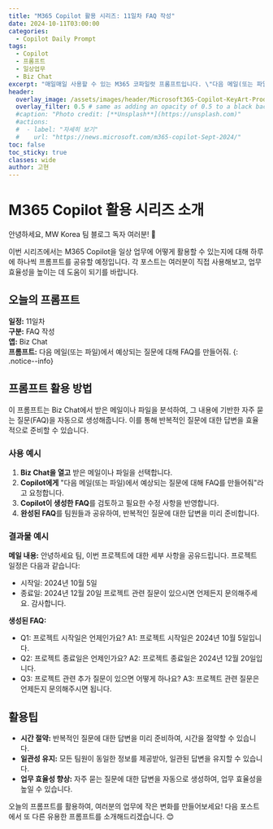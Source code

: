 ```yaml
---
title: "M365 Copilot 활용 시리즈: 11일차 FAQ 작성"
date: 2024-10-11T03:00:00
categories:
  - Copilot Daily Prompt
tags:
  - Copilot
  - 프롬프트
  - 일상업무
  - Biz Chat
excerpt: "매일매일 사용할 수 있는 M365 코파일럿 프롬프트입니다. \"다음 메일(또는 파일)에서 예상되는 질문에 대해 FAQ를 만들어줘.\""
header:
  overlay_image: /assets/images/header/Microsoft365-Copilot-KeyArt-Productivity-6K-01.png
  overlay_filter: 0.5 # same as adding an opacity of 0.5 to a black background
  #caption: "Photo credit: [**Unsplash**](https://unsplash.com)"
  #actions:
  #  - label: "자세히 보기"
  #    url: "https://news.microsoft.com/m365-copilot-Sept-2024/"
toc: false
toc_sticky: true
classes: wide
author: 고현
---
```


# M365 Copilot 활용 시리즈 소개

안녕하세요, MW Korea 팀 블로그 독자 여러분! 🎉

이번 시리즈에서는 M365 Copilot을 일상 업무에 어떻게 활용할 수 있는지에 대해 하루에 하나씩 프롬프트를 공유할 예정입니다. 각 포스트는 여러분이 직접 사용해보고, 업무 효율성을 높이는 데 도움이 되기를 바랍니다.

## 오늘의 프롬프트

**일정:** 11일차  
**구분:** FAQ 작성  
**앱:** Biz Chat  
**프롬프트:** 다음 메일(또는 파일)에서 예상되는 질문에 대해 FAQ를 만들어줘.
{: .notice--info}

## 프롬프트 활용 방법

이 프롬프트는 Biz Chat에서 받은 메일이나 파일을 분석하여, 그 내용에 기반한 자주 묻는 질문(FAQ)을 자동으로 생성해줍니다. 이를 통해 반복적인 질문에 대한 답변을 효율적으로 준비할 수 있습니다.

### 사용 예시

1. **Biz Chat을 열고** 받은 메일이나 파일을 선택합니다.
2. **Copilot에게** "다음 메일(또는 파일)에서 예상되는 질문에 대해 FAQ를 만들어줘"라고 요청합니다.
3. **Copilot이 생성한 FAQ**를 검토하고 필요한 수정 사항을 반영합니다.
4. **완성된 FAQ**를 팀원들과 공유하여, 반복적인 질문에 대한 답변을 미리 준비합니다.

### 결과물 예시

**메일 내용:**
안녕하세요 팀, 이번 프로젝트에 대한 세부 사항을 공유드립니다. 프로젝트 일정은 다음과 같습니다:
- 시작일: 2024년 10월 5일
- 종료일: 2024년 12월 20일 프로젝트 관련 질문이 있으시면 언제든지 문의해주세요. 감사합니다.

**생성된 FAQ:**
- Q1: 프로젝트 시작일은 언제인가요? A1: 프로젝트 시작일은 2024년 10월 5일입니다.
- Q2: 프로젝트 종료일은 언제인가요? A2: 프로젝트 종료일은 2024년 12월 20일입니다.
- Q3: 프로젝트 관련 추가 질문이 있으면 어떻게 하나요? A3: 프로젝트 관련 질문은 언제든지 문의해주시면 됩니다.

## 활용팁

- **시간 절약:** 반복적인 질문에 대한 답변을 미리 준비하여, 시간을 절약할 수 있습니다.
- **일관성 유지:** 모든 팀원이 동일한 정보를 제공받아, 일관된 답변을 유지할 수 있습니다.
- **업무 효율성 향상:** 자주 묻는 질문에 대한 답변을 자동으로 생성하여, 업무 효율성을 높일 수 있습니다.

오늘의 프롬프트를 활용하여, 여러분의 업무에 작은 변화를 만들어보세요! 다음 포스트에서 또 다른 유용한 프롬프트를 소개해드리겠습니다. 😊

